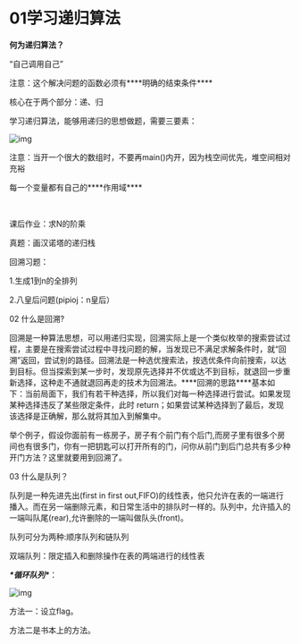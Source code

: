 # 01学习递归算法

**何为递归算法？**

“自己调用自己”

注意：这个解决问题的函数必须有***\*明确的结束条件\****

核心在于两个部分：递、归

 

学习递归算法，能够用递归的思想做题，需要三要素：

 

![img](https://cdn.jsdelivr.net/gh/yohumi23/Pics/202110042214073.jpg) 

 

 

注意：当开一个很大的数组时，不要再main()内开，因为栈空间优先，堆空间相对充裕

 

每一个变量都有自己的***\*作用域\****

​	

课后作业：求N的阶乘

 

真题：画汉诺塔的递归栈

 

回溯习题：

1.生成1到n的全排列

2.八皇后问题(pipioj：n皇后）

 

02 什么是回溯?

回溯是一种算法思想，可以用递归实现，回溯实际上是一个类似枚举的搜索尝试过程，主要是在搜索尝试过程中寻找问题的解，当发现已不满足求解条件时，就“回溯”返回，尝试别的路径。回溯法是一种选优搜索法，按选优条件向前搜索，以达到目标。但当探索到某一步时，发现原先选择并不优或达不到目标，就退回一步重新选择，这种走不通就退回再走的技术为回溯法。***\*回溯的思路\****基本如下：当前局面下，我们有若干种选择，所以我们对每一种选择进行尝试。如果发现某种选择违反了某些限定条件，此时 return；如果尝试某种选择到了最后，发现该选择是正确解，那么就将其加入到解集中。

举个例子，假设你面前有一栋房子，房子有个前门有个后门,而房子里有很多个房间也有很多门，你有一把钥匙可以打开所有的门，问你从前门到后门总共有多少种开门方法？这里就要用到回溯了。

 

03 什么是队列？

队列是一种先进先出(first in first out,FIFO)的线性表，他只允许在表的一端进行播入。而在另一端删除元素，和日常生活中的排队时一样的。队列中，允许插入的一端叫队尾(rear),允许删除的一端叫做队头(front)。

队列可分为两种:顺序队列和链队列

双端队列：限定插入和删除操作在表的两端进行的线性表

 

***\*循环队列\****：

![img](C:/Users/LoadingV/Desktop/git-note/943-OJ/%E9%80%92%E5%BD%92+%E5%9B%9E%E6%BA%AF/%E7%AC%94%E8%AE%B0.assets/wps2.jpg) 

方法一：设立flag。

方法二是书本上的方法。